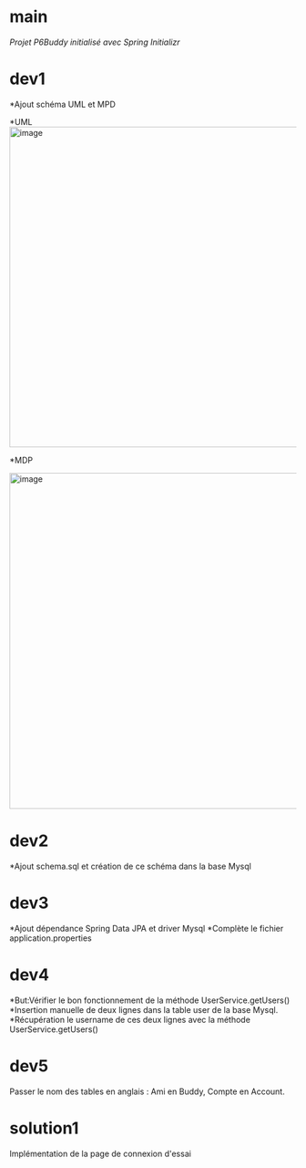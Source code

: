 # main
_Projet P6Buddy initialisé avec Spring Initializr_

# dev1
*Ajout schéma UML et MPD

*UML
<img width="1011" height="562" alt="image" src="https://github.com/user-attachments/assets/8bfb7168-5020-4c70-bb49-e8a0538d15ba" />

*MDP 

<img width="1048" height="589" alt="image" src="https://github.com/user-attachments/assets/867571f7-fdb1-4aa0-85c8-d43709cb31fc" />

# dev2 
*Ajout schema.sql et création de ce schéma dans la base Mysql

# dev3
*Ajout dépendance Spring Data JPA et driver Mysql
*Complète le fichier application.properties

# dev4  
*But:Vérifier le bon fonctionnement de la méthode UserService.getUsers()
*Insertion manuelle de deux lignes dans la table user de la base Mysql.  
*Récupération le username de ces deux lignes avec la méthode UserService.getUsers()

# dev5
Passer le nom des tables en anglais : Ami en Buddy, Compte en Account.

# solution1
Implémentation de la page de connexion d'essai
